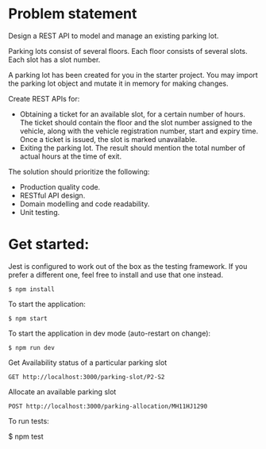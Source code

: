 # Problem statement

Design a REST API to model and manage an existing parking lot.

Parking lots consist of several floors. Each floor consists of several slots. Each slot has a slot number.

A parking lot has been created for you in the starter project. You may import the parking lot object and mutate it in memory for making changes.

Create REST APIs for:

- Obtaining a ticket for an available slot, for a certain number of hours. The ticket should contain the floor and the slot number assigned to the vehicle, along with the vehicle registration number, start and expiry time. Once a ticket is issued, the slot is marked unavailable.
- Exiting the parking lot. The result should mention the total number of actual hours at the time of exit.

The solution should prioritize the following:

- Production quality code.
- RESTful API design.
- Domain modelling and code readability.
- Unit testing.

# Get started:

Jest is configured to work out of the box as the testing framework. If you prefer a different one, feel free to install and use that one instead.

```
$ npm install
```

To start the application:

```
$ npm start
```

To start the application in dev mode (auto-restart on change):

```
$ npm run dev
```

Get Availability status of a particular parking slot
```
GET http://localhost:3000/parking-slot/P2-S2
```

Allocate an available parking slot

```
POST http://localhost:3000/parking-allocation/MH11HJ1290
```

To run tests:



$ npm test

